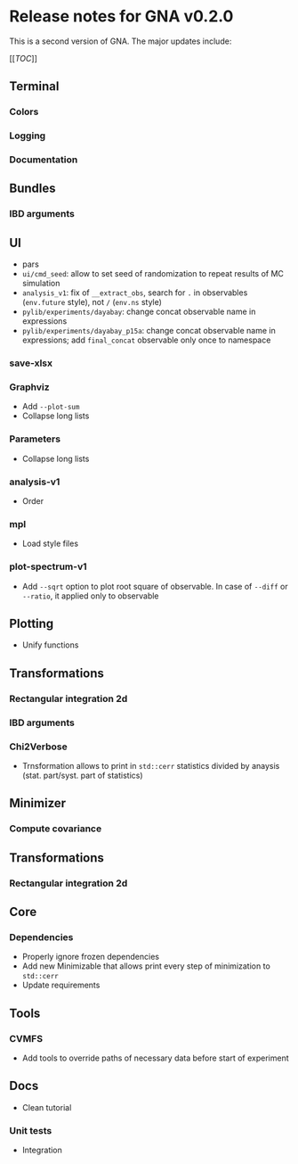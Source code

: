 # Release notes for GNA v0.2.0

This is a second version of GNA. The major updates include:

[[_TOC_]]

## Terminal
### Colors
### Logging
### Documentation

## Bundles
### IBD arguments

## UI
- pars
- `ui/cmd_seed`: allow to set seed of randomization to repeat results of MC simulation
- `analysis_v1`: fix of `__extract_obs`, search for `.` in observables (`env.future` style), not `/` (`env.ns` style)
- `pylib/experiments/dayabay`: change concat observable name in expressions
- `pylib/experiments/dayabay_p15a`: change concat observable name in expressions; add `final_concat` observable only once to namespace

### save-xlsx 

### Graphviz
- Add `--plot-sum`
- Collapse long lists

### Parameters
- Collapse long lists

### analysis-v1
- Order

### mpl
- Load style files

### plot-spectrum-v1
- Add `--sqrt` option to plot root square of observable. In case of `--diff` or `--ratio`, it applied only to observable

## Plotting
- Unify functions

## Transformations
### Rectangular integration 2d
### IBD arguments
### Chi2Verbose
- Trnsformation allows to print in `std::cerr` statistics divided by anaysis (stat. part/syst. part of statistics)

## Minimizer
### Compute covariance

## Transformations
### Rectangular integration 2d

## Core
### Dependencies
- Properly ignore frozen dependencies
- Add new Minimizable that allows print every step of minimization to `std::cerr`
- Update requirements

## Tools
### CVMFS
- Add tools to override paths of necessary data before start of experiment

## Docs
- Clean tutorial


### Unit tests
- Integration
